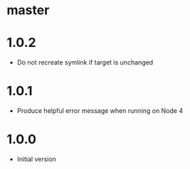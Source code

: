 # master

# 1.0.2

* Do not recreate symlink if target is unchanged

# 1.0.1

* Produce helpful error message when running on Node 4

# 1.0.0

* Initial version
